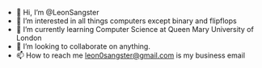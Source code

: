 - 👋 Hi, I’m @LeonSangster
- 👀 I’m interested in all things computers except binary and flipflops
- 🌱 I’m currently learning Computer Science at Queen Mary University of London
- 💞️ I’m looking to collaborate on anything.
- 📫 How to reach me leon0sangster@gmail.com is my business email

<!---
LeonSangster/LeonSangster is a ✨ special ✨ repository because its `README.md` (this file) appears on your GitHub profile.
You can click the Preview link to take a look at your changes.
--->
